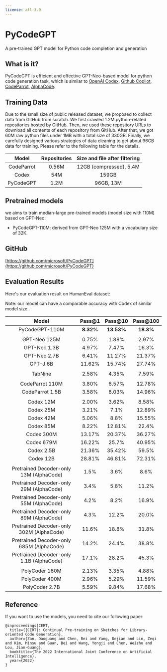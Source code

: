 ```yaml
---
license: afl-3.0
---
```


# PyCodeGPT
A pre-trained GPT model for Python code completion and generation

## What is it?

PyCodeGPT is efficient and effective GPT-Neo-based model for python code generation task, which is similar to [OpenAI Codex](https://openai.com/blog/openai-codex/), [Github Copliot](https://copilot.github.com/), [CodeParrot](https://huggingface.co/blog/codeparrot), [AlphaCode](https://deepmind.com/blog/article/Competitive-programming-with-AlphaCode).

## Training Data
Due to the small size of public released dataset, we proposed to collect data from GitHub from scratch. We first crawled 1.2M python-related repositories hosted by GitHub. Then, we used these repository URLs to download all contents of each repository from GitHub. After that, we got 60M raw python files under 1MB with a total size of 330GB. Finally, we carefully designed various strategies of data cleaning to get about 96GB data for training. Please refer to the following table for the details.

|Model|Repositories|Size and file after filtering|
|:------:|:---:|:---:|
| CodeParrot | 0.56M | 12GB (compressed), 5.4M |
| Codex | 54M | 159GB |
| PyCodeGPT | 1.2M | 96GB, 13M |


## Pretrained models

we aims to train median-large pre-trained models (model size with 110M) based on GPT-Neo:
- PyCodeGPT-110M: derived from GPT-Neo 125M with a vocabulary size of 32K. 

## GitHub

[https://github.com/microsoft/PyCodeGPT](https://github.com/microsoft/PyCodeGPT)

## Evaluation Results

Here's our evaluation result on HumanEval dataset:

Note: our model can have a comparable accuracy with Codex of similar model size.

|Model|Pass@1|Pass@10|Pass@100|
|:------:|:---:|:---:|:---:|
|PyCodeGPT-110M                             |**8.32%**  |**13.53%** |**18.3%**  |
|||||
|GPT-Neo 125M                               |0.75%  |1.88%  |2.97%  |
|GPT-Neo 1.3B                               |4.97%  |7.47%  |16.3%  |
|GPT-Neo 2.7B                               |6.41%  |11.27% |21.37% |
|GPT-J 6B                                   |11.62% |15.74% |27.74% |
|||||
|TabNine                                    |2.58%  |4.35%  |7.59%  |
|||||
|CodeParrot 110M                            |3.80%  |6.57%  |12.78% |
|CodeParrot 1.5B                            |3.58%  |8.03%  |14.96% |
|||||
|Codex 12M                                  |2.00%  |3.62%  |8.58%  |
|Codex 25M                                  |3.21%  |7.1%   |12.89% |
|Codex 42M                                  |5.06%  |8.8%   |15.55% |
|Codex 85M                                  |8.22%  |12.81% |22.4%  |
|Codex 300M                                 |13.17% |20.37% |36.27% |
|Codex 679M                                 |16.22% |25.7%  |40.95% |
|Codex 2.5B                                 |21.36% |35.42% |59.5%  |
|Codex 12B                                  |28.81% |46.81% |72.31% |
|||||
|Pretrained Decoder-only 13M (AlphaCode)    |1.5%   |3.6%   |8.6%   |
|Pretrained Decoder-only 29M (AlphaCode)    |3.4%   |5.8%   |11.2%  |
|Pretrained Decoder-only 55M (AlphaCode)    |4.2%   |8.2%   |16.9%  |
|Pretrained Decoder-only 89M (AlphaCode)    |4.3%   |12.2%  |20.0%  |
|Pretrained Decoder-only 302M (AlphaCode)   |11.6%  |18.8%  |31.8%  |
|Pretrained Decoder-only 685M (AlphaCode)   |14.2%  |24.4%  |38.8%  |
|Pretrained Decoder-only 1.1B (AlphaCode)   |17.1%  |28.2%  |45.3%  |
|||||
|PolyCoder 160M                             |2.13%  |3.35%  |4.88%  |
|PolyCoder 400M                             |2.96%  |5.29%  |11.59% |
|PolyCoder 2.7B                             |5.59%  |9.84%  |17.68% |

## Reference
If you want to use the models, you need to cite our following paper:

```
@inproceedings{CERT,
  title={{CERT}: Continual Pre-training on Sketches for Library-oriented Code Generation},
  author={Zan, Daoguang and Chen, Bei and Yang, Dejian and Lin, Zeqi and Kim, Minsu and Guan, Bei and Wang, Yongji and Chen, Weizhu and Lou, Jian-Guang},
  booktitle={The 2022 International Joint Conference on Artificial Intelligence},
  year={2022}
}
```
